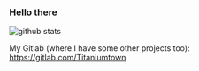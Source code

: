 ### Hello there

![github stats](https://github-readme-stats.vercel.app/api?username=Titaniumtown&show_icons=true&theme=gruvbox)

My Gitlab (where I have some other projects too): https://gitlab.com/Titaniumtown
